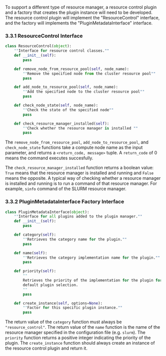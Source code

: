 To support a different type of resource manager, a resource control plugin and a factory that creates the plugin instance will need to be developed. The resource control plugin will implement the "ResourceControl" interface, and the factory will implements the "PluginMetadataInterface" interface.

### 3.3.1 ResourceControl Interface
```python
class ResourceControl(object):
    ""Interface for resource control classes.""
    def __init__(self):
        pass

    def remove_node_from_resource_pool(self, node_name):
        ""Remove the specified node from the cluster resource pool""
        pass

    def add_node_to_resource_pool(self, node_name):
        ""Add the specified node to the cluster resource pool""
        pass

    def check_node_state(self, node_name):
        ""Check the state of the specified node""
        pass

    def check_resource_manager_installed(self):
        ""Check whether the resource manager is installed ""
        pass
```
The `remove_node_from_resource_pool`, `add_node_to_resource_pool`, and `check_node_state` functions take a compute node name as the input parameter, and returns a `<return_code, message>` tuple. A `return_code` of 0 means the command executes succesfully.

The `check_resource_manager_installed` function returns a boolean value: `True` means that the resource manager is installed and running and `False` means the opposite. A typical way of checking whether a resource manager is installed and running is to run a command of that resource manager. For example, `sinfo` command of the SLURM resource manager.

### 3.3.2 PluginMetadataInterface Factory Interface
```python
class PluginMetadataInterface(object):
    ""Interface for all plugins added to the plugin manager.""
    def __init__(self):
        pass

    def category(self):
        ""Retrieves the category name for the plugin.""
        pass

    def name(self):
        ""Retrieves the category implementation name for the plugin.""
        pass

    def priority(self):
        ""
        Retrieves the priority of the implementation for the plugin for
        default plugin selection.
        ""
        pass

    def create_instance(self, options=None):
        ""Factor for this specific plugin instance.""
        pass
```
The return value of the `category` function must always be `"resource_control"`. The return value of the `name` function is the name of the resource manager specified in the configuration file (e.g. `slurm`). The `priority` function returns a positive integer indicating the priority of the plugin. The `create_instance` function should always create an instance of the resource control plugin and return it.

